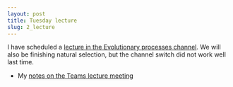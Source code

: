```yaml
---
layout: post
title: Tuesday lecture
slug: 2_lecture
---
```


I have scheduled a [lecture in the Evolutionary processes channel](https://teams.microsoft.com/l/meetup-join/19%3a9146b365cd19407088804856768bd4f5%40thread.tacv2/1632150985630?context=%7b%22Tid%22%3a%2244376307-b429-42ad-8c25-28cd496f4772%22%2c%22Oid%22%3a%220d80640c-27fb-494f-af0e-30faf02cafb1%22%7d). We will also be finishing natural selection, but the channel switch did not work well last time.

* My [notes on the Teams lecture meeting](/teams.html)
